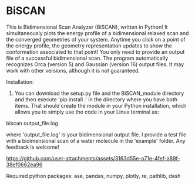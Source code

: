 # BiSCAN
This is Bidimensional Scan Analyzer (BiSCAN), written in Python! It simultaneously plots the energy profile of a bidimensional relaxed scan and the converged geometries of your system. Anytime you click on a point of the energy profile, the geometry representation updates to show the conformation associated to that point! You only need to provide an output file of a successful bidimensional scan. The program automatically recognizes Orca (version 5) and Gaussian (version 16) output files. It may work with other versions, although it is not guaranteed. 

Installation:

1) You can download the setup.py file and the BiSCAN_module directory and then execute 'pip install .' in the directory where you have both items. That should create the module in your Python installation, which allows you to simply use the code in your Linux terminal as:

biscan output_file.log

where 'output_file.log' is your bidimensional output file. I provide a test file with a bidimensional scan of a water molecule in the 'example' folder.  Any feedback is welcome!




https://github.com/user-attachments/assets/3163d55e-a71e-4fef-a89f-38ef0662ea96


Required python packages: ase, pandas, numpy, plotly, re, pathlib, dash




